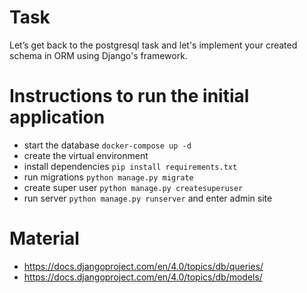 # Task
Let’s get back to the postgresql task and let's implement your created schema in ORM using Django's framework.

# Instructions to run the initial application
- start the database `docker-compose up -d`
- create the virtual environment
- install dependencies `pip install requirements.txt`
- run migrations `python manage.py migrate`
- create super user `python manage.py createsuperuser`
- run server `python manage.py runserver` and enter admin site

# Material
- https://docs.djangoproject.com/en/4.0/topics/db/queries/
- https://docs.djangoproject.com/en/4.0/topics/db/models/
